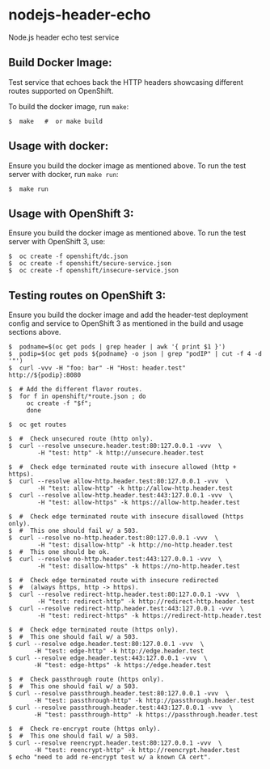 # nodejs-header-echo
Node.js header echo test service


Build Docker Image:
-------------------
Test service that echoes back the HTTP headers showcasing different routes supported on OpenShift.

To build the docker image, run ```make```:

    $  make   #  or make build


Usage with docker:
------------------
Ensure you build the docker image as mentioned above.
To run the test server with docker, run ```make run```:

    $  make run


Usage with OpenShift 3:
-----------------------
Ensure you build the docker image as mentioned above.
To run the test server with OpenShift 3, use:

    $  oc create -f openshift/dc.json
    $  oc create -f openshift/secure-service.json
    $  oc create -f openshift/insecure-service.json


Testing routes on OpenShift 3:
------------------------------
Ensure you build the docker image and add the header-test deployment config
and service to OpenShift 3 as mentioned in the build and usage sections
above.

    $  podname=$(oc get pods | grep header | awk '{ print $1 }')
    $  podip=$(oc get pods ${podname} -o json | grep "podIP" | cut -f 4 -d '"')
    $  curl -vvv -H "foo: bar" -H "Host: header.test"  http://${podip}:8080

    $  # Add the different flavor routes.
    $  for f in openshift/*route.json ; do
         oc create -f "$f";
         done

    $  oc get routes

    $  #  Check unsecured route (http only).
    $  curl --resolve unsecure.header.test:80:127.0.0.1 -vvv  \
            -H "test: http" -k http://unsecure.header.test

    $  #  Check edge terminated route with insecure allowed (http + https).
    $  curl --resolve allow-http.header.test:80:127.0.0.1 -vvv  \
            -H "test: allow-http" -k http://allow-http.header.test
    $  curl --resolve allow-http.header.test:443:127.0.0.1 -vvv  \
            -H "test: allow-https" -k https://allow-http.header.test

    $  #  Check edge terminated route with insecure disallowed (https only).
    $  #  This one should fail w/ a 503.
    $  curl --resolve no-http.header.test:80:127.0.0.1 -vvv  \
            -H "test: disallow-http" -k http://no-http.header.test
    $  #  This one should be ok.
    $  curl --resolve no-http.header.test:443:127.0.0.1 -vvv  \
            -H "test: disallow-https" -k https://no-http.header.test

    $  #  Check edge terminated route with insecure redirected
    $  #  (always https, http -> https).
    $  curl --resolve redirect-http.header.test:80:127.0.0.1 -vvv  \
            -H "test: redirect-http" -k http://redirect-http.header.test
    $  curl --resolve redirect-http.header.test:443:127.0.0.1 -vvv  \
            -H "test: redirect-https" -k https://redirect-http.header.test

    $  #  Check edge terminated route (https only).
    $  #  This one should fail w/ a 503.
    $ curl --resolve edge.header.test:80:127.0.0.1 -vvv  \
           -H "test: edge-http" -k http://edge.header.test
    $ curl --resolve edge.header.test:443:127.0.0.1 -vvv  \
           -H "test: edge-https" -k https://edge.header.test

    $  #  Check passthrough route (https only).
    $  #  This one should fail w/ a 503.
    $ curl --resolve passthrough.header.test:80:127.0.0.1 -vvv  \
           -H "test: passthrough-http" -k http://passthrough.header.test
    $ curl --resolve passthrough.header.test:443:127.0.0.1 -vvv  \
           -H "test: passthrough-http" -k https://passthrough.header.test

    $  #  Check re-encrypt route (https only).
    $  #  This one should fail w/ a 503.
    $ curl --resolve reencrypt.header.test:80:127.0.0.1 -vvv  \
           -H "test: reencrypt-http" -k http://reencrypt.header.test
    $ echo "need to add re-encrypt test w/ a known CA cert".

